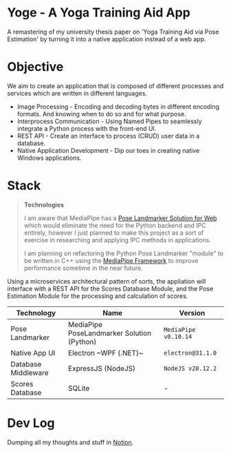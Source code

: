 # Yoge - A Yoga Training Aid App

A remastering of my university thesis paper on 'Yoga Training Aid via Pose Estimation' by turning it into a native application instead of a web app.

# Objective
We aim to create an application that is composed of different processes and services which are written in different languages.
 - Image Processing - Encoding and decoding bytes in different encoding formats. And knowing when to do so and for what purpose. 
 - Interprocess Communication - Using Named Pipes to seamlessly integrate a Python process with the front-end UI.
 - REST API - Create an interface to process (CRUD) user data in a database.
 - Native Application Development - Dip our toes in creating native Windows applications. 

# Stack

>**Technologies**
>
> I am aware that MediaPIpe has a [Pose Landmarker Solution for Web](https://ai.google.dev/edge/mediapipe/solutions/vision/pose_landmarker/web_js) which would eliminate the need for the Python backend and IPC entirely, however I just planned to make this project as a sort of exercise in researching and applying IPC methods in applications.
>
> I am planning on refactoring the Python Pose Landmarker "module" to be written in C++ using the [MediaPipe Framework](https://ai.google.dev/edge/mediapipe/framework/getting_started/install) to improve performance sometime in the near future.

Using a microservices architectural pattern of sorts, the appliation will interface with a REST API for the Scores Database Module, and the Pose Estimation Module for the processing and calculation of scores.

|Technology|Name|Version|
|--|--|--|
| Pose Landmarker | MediaPipe PoseLandmarker Solution (Python) | `MediaPipe v0.10.14` |
| Native App UI | Electron ~WPF (.NET)~ | `electron@31.1.0` |
| Database Middleware | ExpressJS (NodeJS) |  `NodeJS v20.12.2` |
| Scores Database | SQLite | - |

# Dev Log
Dumping all my thoughts and stuff in [Notion](https://power-magpie-0b3.notion.site/Yoge-c66f695b780848189fe7de07ef7c1bdf?pvs=4).
